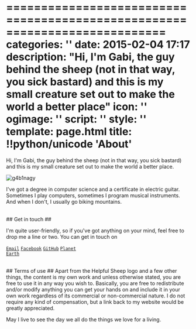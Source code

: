 ===========================================================================
categories: ''
date: 2015-02-04 17:17
description: "Hi, I'm Gabi, the guy behind the sheep (not in that way, you sick bastard) and this is my small creature set out to make the world a better place"
icon: ''
ogimage: ''
script: ''
style: ''
template: page.html
title: !!python/unicode 'About'
===========================================================================

Hi, I'm Gabi, the guy behind the sheep (not in that way, you sick bastard) and this is my small creature set out to make the world a better place.

<img class="img-full" src="gabi.jpg" alt="g4b1nagy">

I've got a degree in computer science and a certificate in electric guitar. Sometimes I play computers, sometimes I program musical instruments. And when I don't, I usually go biking mountains.



<br>
## Get in touch ##

I'm quite user-friendly, so if you've got anything on your mind, feel free to drop me a line or two. You can get in touch on

<a id="email" href="mailto:gabi_screw_your_spam@helpfulsheep.com"><code>Email</code></a> <a href="https://www.facebook.com/g4b1nagy" target="_blank"><code>Facebook</code></a> <a href="https://github.com/g4b1nagy/" target="_blank"><code>GitHub</code></a> <a href="https://goo.gl/maps/IPaMN" target="_blank"><code>Planet Earth</code></a>



<br>
## Terms of use ##
Apart from the Helpful Sheep logo and a few other things, the content is my own work and unless otherwise stated, you are free to use it in any way you wish to. Basically, you are free to redistribute and/or modify anything you can get your hands on and include it in your own work regardless of its commercial or non-commercial nature. I do not require any kind of compensation, but a link back to my website would be greatly appreciated.

May I live to see the day we all do the things we love for a living.

